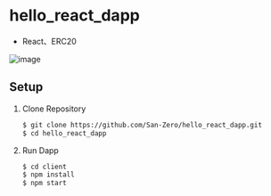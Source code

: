 # hello_react_dapp
* React、ERC20

![image](https://user-images.githubusercontent.com/66829468/120670444-ffd85800-c4c2-11eb-92a9-d9aa797fefa0.png)


## Setup

1. Clone Repository

    ```sh
    $ git clone https://github.com/San-Zero/hello_react_dapp.git
    $ cd hello_react_dapp
    ```
2. Run Dapp

    ```sh
    $ cd client
    $ npm install
    $ npm start
    ```

